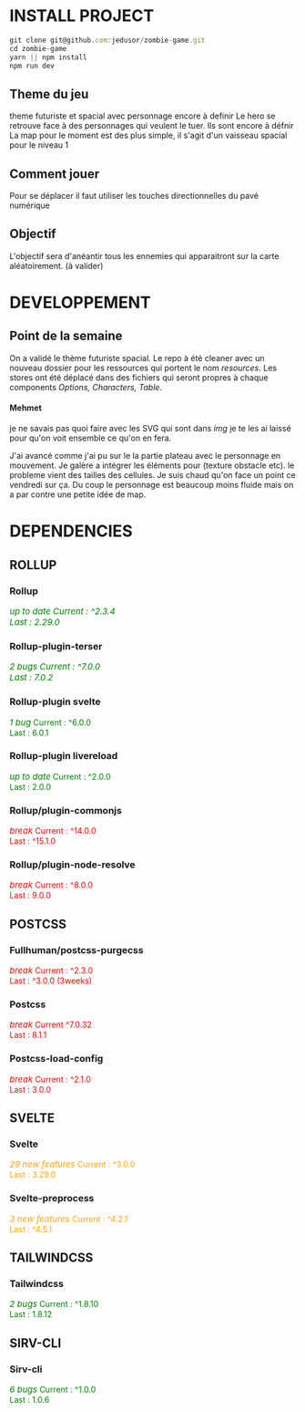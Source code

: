 # INSTALL PROJECT

```javascript
git clone git@github.com:jedusor/zombie-game.git
cd zombie-game
yarn || npm install
npm run dev
```

## Theme du jeu

theme futuriste et spacial avec personnage encore à definir 
Le hero se retrouve face à des personnages qui veulent le tuer. Ils sont encore à défnir
La map pour le moment est des plus simple, il s'agit d'un vaisseau spacial pour le niveau 1

## Comment jouer 

Pour se déplacer il faut utiliser les touches directionnelles du pavé numérique

## Objectif 

L'objectif sera d'anéantir tous les ennemies qui apparaitront sur la carte aléatoirement. (à valider)


# DEVELOPPEMENT

## Point de la semaine

On a validé le thème futuriste spacial.
Le repo à été cleaner avec un nouveau dossier pour les ressources qui portent le nom *resources*.
Les stores ont été déplacé dans des fichiers qui seront propres à chaque components *Options, Characters, Table*.

#### Mehmet
je ne savais pas quoi faire avec les SVG qui sont dans *img* je te les ai laissé pour qu'on voit ensemble ce qu'on en fera.

J'ai avancé comme j'ai pu sur le la partie plateau avec le personnage en mouvement. Je galère a intégrer les éléments pour (texture obstacle etc). le probleme vient des tailles des cellules. Je suis chaud qu'on face un point ce vendredi sur ça. 
Du coup le personnage est beaucoup moins fluide mais on a par contre une petite idée de map. 


# DEPENDENCIES 

## ROLLUP 

### Rollup 

<span style="color:green;font-style:italic; font-size:15px">up to date
<span style="color:green;">
Current : ^2.3.4 <br>
Last : 2.29.0

### Rollup-plugin-terser  

<span style="color:green;font-style:italic;font-size:15px">2 bugs
<span style="color:green;">
Current : ^7.0.0 <br>
Last : 7.0.2 

### Rollup-plugin svelte 

<span style="color:green;font-style:italic;font-size:15px">1 bug</span>
<span style="color:green;">
Current : ^6.0.0 <br>
Last : 6.0.1
</span>

### Rollup-plugin livereload 

<span style="color:green;font-style:italic;font-size:15px">up to date</span>
<span style="color:green;">
Current : ^2.0.0 <br>
Last : 2.0.0
</span>

### Rollup/plugin-commonjs  

<span style="color:red;font-style:italic;font-size:15px">break</span>
<span style="color:red;">
Current : ^14.0.0 <br>
Last : ^15.1.0
</span>

### Rollup/plugin-node-resolve 

<span style="color:red;font-style:italic;font-size:15px"> break</span>
<span style="color:red;">
Current : ^8.0.0 <br>
Last : 9.0.0 
</span>


## POSTCSS 

### Fullhuman/postcss-purgecss 

<span style="color:red;font-style:italic;font-size:15px">break</span>
<span style="color:red;">
Current : ^2.3.0 <br>
Last : ^3.0.0 (3weeks)
</span>

### Postcss 

<span style="color:red;font-style:italic;font-size:15px"> break</span>
<span style="color:red;">
Current ^7.0.32 <br>
Last : 8.1.1 
</span>

### Postcss-load-config 

<span style="color:red;font-style:italic;font-size:15px">break</span>
<span style="color:red;">
Current : ^2.1.0 <br>
Last : 3.0.0 
</span>

## SVELTE

### Svelte 

<span style="color:orange;font-style:italic;font-size:15px"> 29 new features</span>
<span style="color:orange;">
Current : ^3.0.0 <br>
Last : 3.29.0 
</span>

### Svelte-preprocess 

<span style="color:orange;font-style:italic;font-size:15px"> 3 new features</span>
<span style="color:orange;">
Current : ^4.2.1 <br>
Last : ^4.5.1 
</span>

## TAILWINDCSS

### Tailwindcss 

<span style="color:green;font-style:italic;font-size:15px">2 bugs</span>
<span style="color:green;">
Current : ^1.8.10 <br>
Last : 1.8.12
</span>

## SIRV-CLI

### Sirv-cli 

<span style="color:green;font-style:italic;font-size:15px">6 bugs</span>
<span style="color:green;">
Current : ^1.0.0 <br>
Last : 1.0.6 
</span>





















